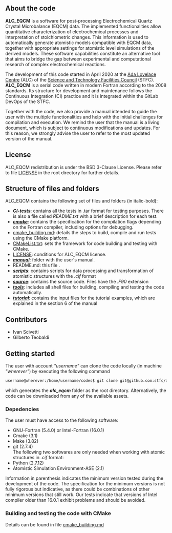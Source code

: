 ## About the code
**ALC_EQCM** is a software for post-processing Electrochemical Quartz Crystal Microbalance (EQCM) data. The implemented functionalities allow quantitative characterization of electrochemical processes and interpretation of stoichiometric changes. This information is used to automatically generate atomistic models compatible with EQCM data, together with appropriate settings for atomistic level simulations of the derived models. These software capabilities constitute an alternative tool that aims to bridge the gap between experimental and computational research of complex electrochemical reactions.

The development of this code started in April 2020 at the [Ada Lovelace Centre](https://adalovelacecentre.ac.uk/) (ALC) of the [Science and Technology Facilities Council](https://stfc.ukri.org/) (STFC). **ALC_EQCM** is a serial code written in modern Fortran according to the 2008 standards. Its structure for development and maintenance follows the Continuous Integration (CI) practice and it is integrated within the GitLab DevOps of the STFC.

Together with the code, we also provide a manual intended to guide the user with the multiple functionalities and help with the initial challenges for compilation and execution. We remind the user that the manual is a living document, which is subject to continuous modifications and updates. For this reason, we strongly advise the user to refer to the most updated version of the manual.

## License
ALC_EQCM redistribution is under the BSD 3-Clause License. Please refer to file [LICENSE](./LICENSE) in the root directory for further details.

## Structure of files and folders
ALC_EQCM contains the following set of files and folders (in italic-bold):

* [***CI-tests***](./CI-tests): contains all the tests in .tar format for testing purposes. There is also a file called *README.txt* with a brief description for each test.
* [***cmake***](./cmake): contains the specification for the compilation flags depending on the Fortran compiler, including options for debugging.
* [cmake_building.md](./cmake_building.md): details the steps to build, compile and run tests using the CMake platform.
* [CMakeList.txt](./CMakeList.txt): sets the framework for code building and testing with CMake.
* [LICENSE](./LICENSE): conditions for ALC_EQCM license.
* [***manual***](./manual): folder with the user's manual.
* README.md: this file .
* [***scripts***](./scripts): contains scripts for data processing and transformation of atomistic structures with the *.cif* format
* [***source***](./source): contains the source code. Files have the *.F90* extension
* [***tools***](./tools): includes all shell files for building, compiling and testing the code automatically.
* [***tutorial***](./tutorials): contains the input files for the tutorial examples, which are explained in the section 6 of the manual

## Contributors
 * Ivan Scivetti
 * Gilberto Teobaldi 

## Getting started
The user with account *"username"* can clone the code locally (in machine *"wherever"*) by executing the following command
```sh
username@wherever:/home/username/codes$ git clone git@github.com:stfc/alc_eqcm.git
```
which generates the ***alc_eqcm*** folder as the root directory. Alternatively, the code can be downloaded from any of the available assets.  

### Depedencies
The user must have access to the following software:  

* GNU-Fortran (5.4.0) or Intel-Fortran (16.0.1)
* Cmake (3.1)  
* Make (3.82)  
* git (2.7.4)  
The following two softwares are only needed when working with atomic structures in *.cif* format:
* Python (2.7.12)
* Atomistic Simulation Environment-ASE (2.1)

Information in parenthesis indicates the minimum version tested during the development of the code. The specification for the minimum versions is not fully rigorous but indicative, as there could be combinations of other minimum versions that still work. Our tests indicate that versions of Intel compiler older than 16.0.1 exhibit problems and should be avoided.

### Building and testing the code with CMake
Details can be found in file [cmake_building.md](./cmake_building.md)

